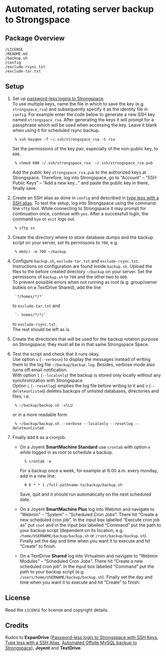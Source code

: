 Automated, rotating server backup to Strongspace
================================================


Package Overview
----------------

    /LICENSE
    /README.md
    /backup.sh
    /config
    /exclude-rsync.txt
    /exclude-tar.txt


Setup
-----

1. Set up [password-less logins to Strongspace](https://www.strongspace.com/help/password-less-login-with-ssh-keys).  
To use multiple keys, name the file in which to save the key (e.g. `strongspace_rsa`) and subsequently specify it as the identity file in `config`. For example enter the code below to generate a new SSH key named `strongspace_rsa`. After generating the keys it will prompt for a passphrase which will be used when accessing the key. Leave it blank when using it for scheduled rsync backup.

        % ssh-keygen -f ~/.ssh/strongspace_rsa -t rsa
    Set the permissions of the key pair, especially of the non-public key, to `600`.

        % chmod 600 ~/.ssh/strongspace_rsa  ~/.ssh/strongspace_rsa.pub
    Add the public key `strongspace_rsa.pub` to the authorized keys at Strongspace. Therefore, log into Strongspace, go to “Account” – “SSH Public Keys” – “Add a new key…” and paste the public key in there, finally save.

2. Create an SSH alias as done in `config` and described in [type less with a SSH alias](https://www.strongspace.com/help/ssh-alias). To test the setup, log into Strongspace using the command line `sftp` tool. While connecting to Strongspace it may prompt for continuation once, continue with `yes`. After a  successfull login, the command `bye` or `exit` logs out.

        % sftp ss

3. Create the directory where to store database dumps and the backup script on your server, set its permissons to `700`, e.g.

        % mkdir -m 700 ~/backup

4. Configure `backup.sh`, `exclude-tar.txt` and `exclude-rsync.txt`. Instructions on configuration are found inside `backup.sh`. Upload the files to the before created directory `~/backup` on your server. Set the permissons of `backup.sh` to `700` and the other two to `600`.  
    To prevent possible errors when not running as root (e.g. group/owner bubkis on a TextDrive Shared), add the line

        `*/homes/*/*`
    to `exclude-tar.txt` and

        `- homes/*/*/`
    to `exclude-rsync.txt`.  
    The rest should be left as is.

5. Create the directories that will be used for the backup rotation purpose on Strongspace; they must all be in that same Strongspace Space.

6. Test the script and check that it runs okay.   
    Use option `v` (`--verbose`) to display the messages instead of writing them to the log file `~/backup/backup.log`. Besides, verbose mode also turns off email notification.  
    With option `l` (`--localonly`) the backup is stored only locally without any synchronization with Strongspace.  
    Option `L` (`--resetlog`) empties the log file before writing to it and `U` (`--deleteunlisted`) deletes backups of unlisted databases, directories and files; i.e.

        % ~/backup/backup.sh -vlLU
    or in a more readable form

        % ~/backup/backup.sh --verbose --localonly --resetlog --deleteunlisted

7. Finally add it as a cronjob.
    - On a Joyent **SmartMachine Standard** use `crontab` with option `e` while logged in as root to schedule a backup.

            % crontab -e
        For a backup once a week, for example at 6:00 a.m. every monday, add in a new line:
 
            0 6 * * 1 /full-pathname-to/backup/backup.sh
        Save, quit and it should run automatically on the next scheduled date.
    - On a Joyent **SmartMachine Plus** log into Webmin and navigate to “Webmin” – “System” – “Scheduled Cron Jobs”. There hit “Create a new scheduled cron job”. In the input box labelled “Execute cron job as” put `root` and in the input box labelled “Command” put the path to your backup script (dependent on its location, e.g. `/home/USERNAME/backup/backup.sh` or `/root/backup/backup.sh`). Finally set the day and time when you want it to execute and hit “Create” to finish.
    - On a TextDrive **Shared** log into Virtualmin and navigate to “Webmin Modules” – “Scheduled Cron Jobs”. There hit “Create a new scheduled cron job”. In the input box labelled “Command” put the path to your backup script (e.g. `/users/home/USERNAME/backup/backup.sh`). Finally set the day and time when you want it to execute and hit “Create” to finish.


License
-------

Read the `LICENSE` for license and copyright details.


Credits
-------

Kudos to **ExpanDrive** ([Password-less login to Strongspace with SSH Keys](https://www.strongspace.com/help/password-less-login-with-ssh-keys), [Type less with a SSH Alias](https://www.strongspace.com/help/ssh-alias), [Automated Offsite MySQL backup to Strongspace](https://www.strongspace.com/help/automated-offsite-mysql-backup)), **Joyent** and **TextDrive**.

